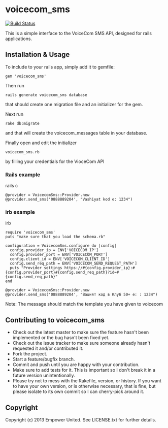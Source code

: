 # voicecom_sms

[![Build Status](https://travis-ci.org/empowerunited/voicecom_sms.png?branch=master)](https://travis-ci.org/empowerunited/voicecom_sms)

This is a simple interface to the VoiceCom SMS API, designed for rails applications.

## Installation & Usage

To include to your rails app, simply add it to gemfile:

    gem 'voicecom_sms'

Then run

    rails generate voicecom_sms database

that should create one migration file and an initializer for the gem.

Next run

    rake db:migrate

and that will create the voicecom_messages table in your database.

Finally open and edit the initializer

    voicecom_sms.rb

by filling your credentials for the VioceCom API

### Rails example

rails c

    @provider = VoicecomSms::Provider.new
    @provider.send_sms('0888889204', "Vashiyat kod e: 1234")


### irb example
irb

    require 'voicecom_sms'
    puts "make sure that you load the schema.rb"

    configuration = VoicecomSms.configure do |config|
      config.provider_ip = ENV['VOICECOM_IP']
      config.provider_port = ENV['VOICECOM_PORT']
      config.client_id = ENV['VOICECOM_CLIENT_ID']
      config.send_req_path = ENV['VOICECOM_SEND_REQUEST_PATH']
      puts "Provider settings https://#{config.provider_ip}:#{config.provider_port}#{config.send_req_path}?id=#{config.send_req_path}"
    end

    @provider = VoicecomSms::Provider.new
    @provider.send_sms('0888889204', "Вашият код в Клуб 50+ е: : 1234")

Note:
The message should match the template you have given to voicecom


## Contributing to voicecom_sms

* Check out the latest master to make sure the feature hasn't been implemented or the bug hasn't been fixed yet.
* Check out the issue tracker to make sure someone already hasn't requested it and/or contributed it.
* Fork the project.
* Start a feature/bugfix branch.
* Commit and push until you are happy with your contribution.
* Make sure to add tests for it. This is important so I don't break it in a future version unintentionally.
* Please try not to mess with the Rakefile, version, or history. If you want to have your own version, or is otherwise necessary, that is fine, but please isolate to its own commit so I can cherry-pick around it.

## Copyright

Copyright (c) 2013 Empower United. See LICENSE.txt for further details.

